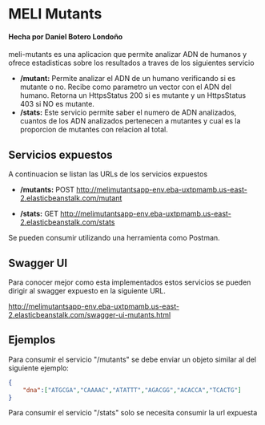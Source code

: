# MELI Mutants
#### Hecha por Daniel Botero Londoño
meli-mutants es una aplicacion que permite analizar ADN de humanos 
y ofrece estadisticas sobre los resultados a traves de los siguientes servicio

* **/mutant:** Permite analizar el ADN de un humano verificando si es mutante o no. Recibe como parametro un vector con el ADN del humano. Retorna un HttpsStatus 200 si es mutante y un HttpsStatus 403 si NO es mutante.
* **/stats:** Este servicio permite saber el numero de ADN analizados, cuantos de los ADN analizados pertenecen a mutantes y cual es la proporcion de mutantes con relacion al total.

## Servicios expuestos

A continuacion se listan las URLs de los servicios expuestos 

* **/mutants:** POST http://melimutantsapp-env.eba-uxtpmamb.us-east-2.elasticbeanstalk.com/mutant

* **/stats:** GET http://melimutantsapp-env.eba-uxtpmamb.us-east-2.elasticbeanstalk.com/stats


Se pueden consumir utilizando una herramienta como Postman.

## Swagger UI

Para conocer mejor como esta implementados estos servicios se pueden dirigir
al swagger expuesto en la siguiente URL.  

http://melimutantsapp-env.eba-uxtpmamb.us-east-2.elasticbeanstalk.com/swagger-ui-mutants.html

## Ejemplos

Para consumir el servicio "/mutants" se debe enviar un objeto similar al del siguiente ejemplo:

```json
{
    "dna":["ATGCGA","CAAAAC","ATATTT","AGACGG","ACACCA","TCACTG"]
}
```

Para consumir el servicio "/stats" solo se necesita consumir la url expuesta